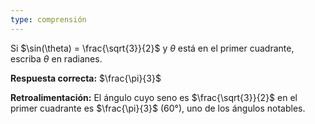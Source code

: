 ```yaml
---
type: comprensión
---
```


Si $\sin(\theta) = \frac{\sqrt{3}}{2}$ y $\theta$ está en el primer cuadrante, escriba $\theta$ en radianes.

**Respuesta correcta:** $\frac{\pi}{3}$

**Retroalimentación:**
El ángulo cuyo seno es $\frac{\sqrt{3}}{2}$ en el primer cuadrante es $\frac{\pi}{3}$ (60°), uno de los ángulos notables.
